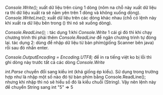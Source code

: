 _Console.Write();_ xuất dữ liệu trên cùng 1 dòng (nôm na chỗ này xuất dữ liệu ra thì dữ liệu xuất ra sẽ nằm yên trên 1 dòng và không xuống dòng).
_Console.WriteLine();_ xuất dữ liệu trên các dòng khác nhau (chỗ có lệnh này khi xuất ra dữ liệu bên trong () thì nó sẽ xuống dòng).

_Console.ReadLine();_ : 
tác dụng 1:khi _Console.Write_ 1 cái gì đó thì khi chạy chương trình thì phải thêm _Console.ReadLine_ để ngăn chương trình tự đóng lại.
tác dụng 2: dùng để nhập dữ liệu từ bàn phím(giống Scanner bên java) rồi sau đó nhấn enter.

_Console.OutputEncoding = Encoding.UTF8;_ để in ra tiếng việt ko bị lỗi thì ghi dòng này trước tất cả các dòng _Console.Write_

_int.Parse_ chuyển đổi sang kiểu int (khá giống ép kiểu). Sử dụng trong trường hợp như là nhập một số nào đó từ bàn phím bằng Console.ReadLine(); nhưng khi nhập thì nó sẽ hiểu số đó là kiểu chuỗi (String). Vậy nên lệnh này để chuyển String sang int "5" => 5


